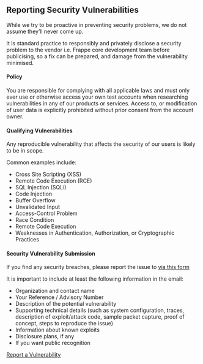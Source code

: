 <section class='top-section'>
<h1>Reporting Security Vulnerabilities</h1>
</section>

While we try to be proactive in preventing security problems, we do not assume they’ll never come up.

It is standard practice to responsibly and privately disclose a security problem to the vendor i.e. Frappe core development team before publicising, so a fix can be prepared, and damage from the vulnerability minimised.

#### Policy

You are responsible for complying with all applicable laws and must only ever use or otherwise access your own test accounts when researching vulnerabilities in any of our products or services. Access to, or modification of user data is explicitly prohibited without prior consent from the account owner.

#### Qualifying Vulnerabilities

Any reproducible vulnerability that affects the security of our users is likely to be in scope.

Common examples include:

* Cross Site Scripting (XSS)
* Remote Code Execution (RCE)
* SQL Injection (SQLi)
* Code Injection
* Buffer Overflow
* Unvalidated Input
* Access-Control Problem
* Race Condition
* Remote Code Execution
* Weaknesses in Authentication, Authorization, or Cryptographic Practices


#### Security Vulnerability Submission

If you find any security breaches, please report the issue to <a href='/security/report'>via this form</a>

It is important to include at least the following information in the email:

* Organization and contact name
* Your Reference / Advisory Number
* Description of the potential vulnerability
* Supporting technical details (such as system configuration, traces, description of exploit/attack code, sample packet capture, proof of concept, steps to reproduce the issue)
* Information about known exploits
* Disclosure plans, if any
* If you want public recognition

<p class='text-center'>
    <a href='/security/report' class='btn btn-secondary'>
    Report a Vulnerability</a>
</p>